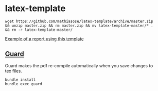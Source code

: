 # latex-template
    wget https://github.com/mathiasose/latex-template/archive/master.zip && unzip master.zip && rm master.zip && mv latex-template-master/* . && rm -r latex-template-master/
    
[Example of a report using this template](https://github.com/mathiasose/eeds/raw/master/exercise3/report/group_13_exercise_3_report.pdf)

## [Guard](https://github.com/guard/guard)
Guard makes the pdf re-compile automatically when you save changes to tex files.

    bundle install
    bundle exec guard
